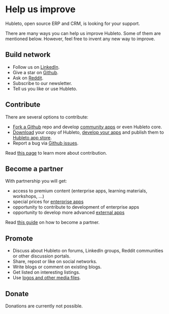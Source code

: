 # Help us improve

Hubleto, open source ERP and CRM, is looking for your support.

There are many ways you can help us improve Hubleto. Some of them are mentioned below. However, feel free to invent any new way to improve.

## Build network

  * Follow us on [LinkedIn](https://www.linkedin.com/company/hubleto).
  * Give a star on [Github](https://github.com/wai-blue/hubleto).
  * Ask on [Reddit](https://www.reddit.com/r/hubleto).
  * Subscribe to our newsletter.
  * Tell us you like or use Hubleto.

## Contribute

There are several options to contribute:

  * [Fork a Github](contribute) repo and develop [community apps](apps/community) or even Hubleto core.
  * [Download](download-and-install) your copy of Hubleto, [develop your apps](apps/external) and publish them to [Hubleto app store](publish-app).
  * Report a bug via [Github issues](https://github.com/wai-blue/hubleto/issues).

Read [this page](contribute) to learn more about contribution.

## Become a partner

With partnership you will get:

  * access to premium content (enterprise apps, learning materials, workshops, ...)
  * special prices for [enterprise apps](apps/enterprise)
  * opportunity to contribute to development of enterprise apps
  * opportunity to develop more advanced [external apps](apps/external)

Read [this guide](partnership) on how to become a partner.

## Promote

  * Discuss about Hubleto on forums, LinkedIn groups, Reddit communities or other discussion portals.
  * Share, repost or like on social networks.
  * Write blogs or comment on existing blogs.
  * Get listed on interesting listings.
  * Use [logos and other media files](download).

## Donate

Donations are currently not possible.

